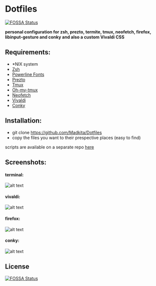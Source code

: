 # Dotfiles

[![FOSSA Status](https://app.fossa.io/api/projects/git%2Bgithub.com%2FBlacksuan19%2FDotfiles.svg?type=shield)](https://app.fossa.io/projects/git%2Bgithub.com%2FBlacksuan19%2FDotfiles?ref=badge_shield)  

**personal configuration for zsh, prezto, termite, tmux, neofetch, firefox, libinput-gesture and conky and also a custom Vivaldi CSS**

## **Requirements:**
- \*NIX system 
- [Zsh](https://github.com/robbyrussell/oh-my-zsh/wiki/Installing-ZSH)
- [Powerline Fonts](https://github.com/powerline/fonts)
- [Prezto](https://github.com/sorin-ionescu/prezto)
- [Tmux](https://github.com/tmux/tmux)
- [Oh-my-tmux](https://github.com/gpakosz/.tmux)
- [Neofetch](https://github.com/dylanaraps/neofetch/wiki/Installation)
- [Vivaldi](https://vivaldi.net)
- [Conky](https://github.com/brndnmtthws/conky) 

## **Installation:**
- git clone https://github.com/Madkita/Dotfiles
- copy the files you want to their prespective places (easy to find)

scripts are available on a separate repo [here](http://github.com/madkita/Scripts)


## **Screenshots:**

#### terminal:
![alt text](https://raw.githubusercontent.com/Madkita/Dotfiles/master//Screens/term.png)


#### vivaldi:

![alt text](https://raw.githubusercontent.com/Madkita/Dotfiles/master/Screens/vivaldi.png)

#### firefox:

![alt text](https://raw.githubusercontent.com/Madkita/Dotfiles/master/Screens/firefox.png)
#### conky:

![alt text](https://raw.githubusercontent.com/Madkita/Dotfiles/master/Fatty/preview.png)

## License
[![FOSSA Status](https://app.fossa.io/api/projects/git%2Bgithub.com%2FBlacksuan19%2FDotfiles.svg?type=large)](https://app.fossa.io/projects/git%2Bgithub.com%2FBlacksuan19%2FDotfiles?ref=badge_large)

